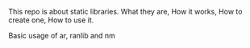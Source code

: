 This repo is about static libraries.
What they are,
How it works,
How to create one,
How to use it.

Basic usage of ar, ranlib and nm
